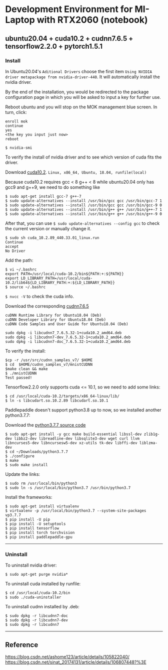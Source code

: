 # Development Environment for MI-Laptop with RTX2060 (notebook)
## ubuntu20.04 + cuda10.2 + cudnn7.6.5 + tensorflow2.2.0 + pytorch1.5.1

### Install
In Ubuntu20.04's `Aditional Drivers` choose the first item `Using NVIDIA driver metapackage from nvidia-driver-440`.
It will automatically install the nvidia driver.

By the end of the installation, you would be redirected to the package configuration page in which 
you will be asked to input a key for further use.

Reboot ubuntu and you will stop on the MOK management blue screen.
In turn, click:
```
enroll mok
continue
yes
<the key you input just now>
reboot
```

```
$ nvidia-smi
```
To verify the install of nvidia driver and to see which version of cuda fits the driver.

Download [cuda10.2](https://developer.nvidia.com/cuda-toolkit-archive).
`Linux, x86_64, Ubuntu, 18.04, runfile(local)`

Because cuda10.2 requires gcc < 8 g++ < 8 while ubuntu20.04 only has gcc9 and g++9, we need to do something like
```
$ sudo apt-get install gcc-7 g++-7
$ sudo update-alternatives --install /usr/bin/gcc gcc /usr/bin/gcc-7 1
$ sudo update-alternatives --install /usr/bin/gcc gcc /usr/bin/gcc-9 0
$ sudo update-alternatives --install /usr/bin/g++ g++ /usr/bin/g++-7 1
$ sudo update-alternatives --install /usr/bin/g++ g++ /usr/bin/g++-9 0
```
After that, you can use
`$ sudo update-alternatives --config gcc`
to check the current version or manually change it.


```
$ sudo sh cuda_10.2.89_440.33.01_linux.run
Continue
accept
No Driver
```
Add the path:
```
$ vi ~/.bashrc
export PATH=/usr/local/cuda-10.2/bin${PATH:+:${PATH}}
export LD_LIBRARY_PATH=/usr/local/cuda-10.2/lib64${LD_LIBRARY_PATH:+:${LD_LIBRARY_PATH}}
$ source ~/.bashrc
```
`$ nvcc -V` to check the cuda info.

Download the corresponding [cudnn7.6.5](https://developer.nvidia.com/rdp/cudnn-download)
```
cuDNN Runtime Library for Ubuntu18.04 (Deb)
cuDNN Developer Library for Ubuntu18.04 (Deb)
cuDNN Code Samples and User Guide for Ubuntu18.04 (Deb)
```
```
sudo dpkg -i libcudnn7_7.6.5.32-1+cuda10.2_amd64.deb
sudo dpkg -i libcudnn7-dev_7.6.5.32-1+cuda10.2_amd64.deb
sudo dpkg -i libcudnn7-doc_7.6.5.32-1+cuda10.2_amd64.deb
```
To verify the install:
```
$cp -r /usr/src/cudnn_samples_v7/ $HOME
$ cd  $HOME/cudnn_samples_v7/mnistCUDNN
$make clean && make
$ ./mnistCUDNN
Test passed!
```

Tensorflow2.2.0 only supports cuda <= 10.1, so we need to add some links:
```
$ cd /usr/local/cuda-10.2/targets/x86_64-linux/lib/
$ ln -s libcudart.so.10.2.89 libcudart.so.10.1
```
Paddlepaddle doesn't support python3.8 up to now, so we installed another python3.7.7:

Download the [python3.7.7 source code](https://www.python.org/downloads/source/)
```
$ sudo apt-get install -y gcc make build-essential libssl-dev zlib1g-dev libbz2-dev libreadline-dev libsqlite3-dev wget curl llvm libncurses5-dev libncursesw5-dev xz-utils tk-dev libffi-dev liblzma-dev
$ cd ~/Downloads/python3.7.7
$ ./configure
$ make
$ sudo make install
```
Update the links:
```
$ sudo rm /usr/local/bin/python3
$ sudo ln -s /usr/local/bin/python3.7 /usr/bin/python3.7
```
Install the frameworks:
```
$ sudo apt-get install virtualenv
$ virtualenv -p /usr/local/bin/python3.7 --system-site-packages vp3.7.7
$ pip install -U pip
$ pip install -U setuptools
$ pip install tensorflow
$ pip install torch torchvision
$ pip install paddlepaddle-gpu
```


---
### Uninstall
To uninstall nvidia driver:
```
$ sudo apt-get purge nvidia*
```
To uninstall cuda installed by runfile:
```
$ cd /usr/local/cuda-10.2/bin
$ sudo ./cuda-uninstaller
```
To uninstall cudnn installed by .deb:
```
$ sudo dpkg -r libcudnn7-doc
$ sudo dpkg -r libcudnn7-dev
$ sudo dpkg -r libcudnn7
```

---

## Reference

https://blog.csdn.net/ashome123/article/details/105822040/
https://blog.csdn.net/sinat_20174131/article/details/106807448?%3E

